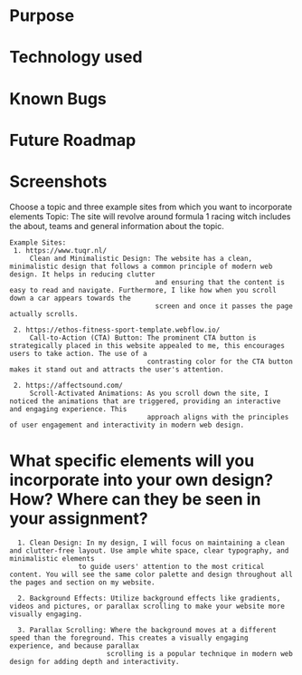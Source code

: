 # Purpose

# Technology used

# Known Bugs

# Future Roadmap

# Screenshots



























 Choose a topic and three example sites from which you want to incorporate elements
 Topic: The site will revolve around formula 1 racing witch includes the about, teams and general information about the topic.
   
    Example Sites:
     1. https://www.tuqr.nl/
         Clean and Minimalistic Design: The website has a clean, minimalistic design that follows a common principle of modern web design. It helps in reducing clutter 
                                        and ensuring that the content is easy to read and navigate. Furthermore, I like how when you scroll down a car appears towards the 
                                        screen and once it passes the page actually scrolls.
                                        
     2. https://ethos-fitness-sport-template.webflow.io/
         Call-to-Action (CTA) Button: The prominent CTA button is strategically placed in this website appealed to me, this encourages users to take action. The use of a 
                                      contrasting color for the CTA button makes it stand out and attracts the user's attention.
                                      
     2. https://affectsound.com/
         Scroll-Activated Animations: As you scroll down the site, I noticed the animations that are triggered, providing an interactive and engaging experience. This 
                                      approach aligns with the principles of user engagement and interactivity in modern web design.

# What specific elements will you incorporate into your own design? How? Where can they be seen in your assignment?
      1. Clean Design: In my design, I will focus on maintaining a clean and clutter-free layout. Use ample white space, clear typography, and minimalistic elements 
                     to guide users' attention to the most critical content. You will see the same color palette and design throughout all the pages and section on my website.
                     
      2. Background Effects: Utilize background effects like gradients, videos and pictures, or parallax scrolling to make your website more visually engaging.
      
      3. Parallax Scrolling: Where the background moves at a different speed than the foreground. This creates a visually engaging experience, and because parallax 
                            scrolling is a popular technique in modern web  design for adding depth and interactivity.
